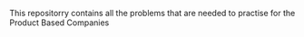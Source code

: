 This repositorry contains all the problems that are needed to practise for the Product Based Companies
